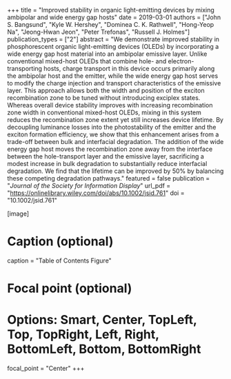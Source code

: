 +++
title = "Improved stability in organic light-emitting devices by mixing ambipolar and wide energy gap hosts"
date = 2019-03-01
authors = ["John S. Bangsund", "Kyle W. Hershey", "Dominea C. K. Rathwell", "Hong-Yeop Na", "Jeong-Hwan Jeon", "Peter Trefonas", "Russell J. Holmes"]
publication_types = ["2"]
abstract = "We demonstrate improved stability in phosphorescent organic light-emitting devices (OLEDs) by incorporating a wide energy gap host material into an ambipolar emissive layer. Unlike conventional mixed-host OLEDs that combine hole- and electron-transporting hosts, charge transport in this device occurs primarily along the ambipolar host and the emitter, while the wide energy gap host serves to modify the charge injection and transport characteristics of the emissive layer. This approach allows both the width and position of the exciton recombination zone to be tuned without introducing exciplex states. Whereas overall device stability improves with increasing recombination zone width in conventional mixed-host OLEDs, mixing in this system reduces the recombination zone extent yet still increases device lifetime. By decoupling luminance losses into the photostability of the emitter and the exciton formation efficiency, we show that this enhancement arises from a trade-off between bulk and interfacial degradation. The addition of the wide energy gap host moves the recombination zone away from the interface between the hole-transport layer and the emissive layer, sacrificing a modest increase in bulk degradation to substantially reduce interfacial degradation. We find that the lifetime can be improved by 50% by balancing these competing degradation pathways."
featured = false
publication = "*Journal of the Society for Information Display*"
url_pdf = "https://onlinelibrary.wiley.com/doi/abs/10.1002/jsid.761"
doi = "10.1002/jsid.761"

[image]
  # Caption (optional)
  caption = "Table of Contents Figure"

  # Focal point (optional)
  # Options: Smart, Center, TopLeft, Top, TopRight, Left, Right, BottomLeft, Bottom, BottomRight
  focal_point = "Center"
+++

